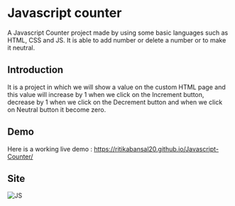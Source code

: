 
# Javascript counter

 A Javascript Counter project made by using some basic languages such as HTML, CSS and JS. It is able to add number or delete a number or to make it neutral.


## Introduction
It is a project in which we will show a value on the custom HTML page and this value will increase by 1 when we click on the Increment button, decrease by 1 when we click on the Decrement button and when we click on Neutral button it become zero.
## Demo
Here is a working live demo : https://ritikabansal20.github.io/Javascript-Counter/
## Site
![JS](https://user-images.githubusercontent.com/95993515/181003407-fe958867-f62a-470c-8d6f-50871e9b6421.png)

